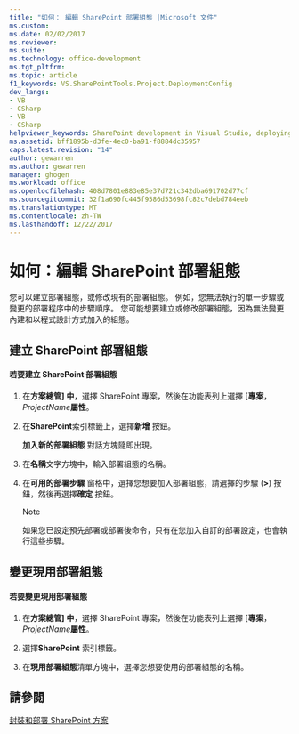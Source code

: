 ```yaml
---
title: "如何： 編輯 SharePoint 部署組態 |Microsoft 文件"
ms.custom: 
ms.date: 02/02/2017
ms.reviewer: 
ms.suite: 
ms.technology: office-development
ms.tgt_pltfrm: 
ms.topic: article
f1_keywords: VS.SharePointTools.Project.DeploymentConfig
dev_langs:
- VB
- CSharp
- VB
- CSharp
helpviewer_keywords: SharePoint development in Visual Studio, deploying
ms.assetid: bff1895b-d3fe-4ec0-ba91-f8884dc35957
caps.latest.revision: "14"
author: gewarren
ms.author: gewarren
manager: ghogen
ms.workload: office
ms.openlocfilehash: 408d7801e883e85e37d721c342dba691702d77cf
ms.sourcegitcommit: 32f1a690fc445f9586d53698fc82c7debd784eeb
ms.translationtype: MT
ms.contentlocale: zh-TW
ms.lasthandoff: 12/22/2017
---
```

# <a name="how-to-edit-a-sharepoint-deployment-configuration"></a>如何：編輯 SharePoint 部署組態
  您可以建立部署組態，或修改現有的部署組態。 例如，您無法執行的單一步驟或變更的部署程序中的步驟順序。 您可能想要建立或修改部署組態，因為無法變更內建和以程式設計方式加入的組態。  
  
## <a name="creating-a-sharepoint-deployment-configuration"></a>建立 SharePoint 部署組態  
  
#### <a name="to-create-a-sharepoint-deployment-configuration"></a>若要建立 SharePoint 部署組態  
  
1.  在**方案總管] 中**，選擇 SharePoint 專案，然後在功能表列上選擇 [**專案**， *ProjectName***屬性**。  
  
2.  在**SharePoint**索引標籤上，選擇**新增** 按鈕。  
  
     **加入新的部署組態** 對話方塊隨即出現。  
  
3.  在**名稱**文字方塊中，輸入部署組態的名稱。  
  
4.  在**可用的部署步驟** 窗格中，選擇您想要加入部署組態，請選擇的步驟 (**>**) 按鈕，然後再選擇**確定**  按鈕。  
  
    > [!NOTE]  
    >  如果您已設定預先部署或部署後命令，只有在您加入自訂的部署設定，也會執行這些步驟。  
  
## <a name="changing-the-active-deployment-configuration"></a>變更現用部署組態  
  
#### <a name="to-change-the-active-deployment-configuration"></a>若要變更現用部署組態  
  
1.  在**方案總管] 中**，選擇 SharePoint 專案，然後在功能表列上選擇 [**專案**， *ProjectName***屬性**。  
  
2.  選擇**SharePoint**  索引標籤。  
  
3.  在**現用部署組態**清單方塊中，選擇您想要使用的部署組態的名稱。  
  
## <a name="see-also"></a>請參閱  
 [封裝和部署 SharePoint 方案](../sharepoint/packaging-and-deploying-sharepoint-solutions.md)  
  
  
